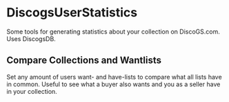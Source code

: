 # DiscogsUserStatistics

Some tools for generating statistics about your collection on DiscoGS.com. Uses DiscogsDB.

## Compare Collections and Wantlists

Set any amount of users want- and have-lists to compare what all lists have in common. Useful to see what a buyer also wants and you as a seller have in your collection.

